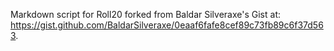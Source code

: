 Markdown script for Roll20 forked from Baldar Silveraxe's Gist at: https://gist.github.com/BaldarSilveraxe/0eaaf6fafe8cef89c73fb89c6f37d563.
